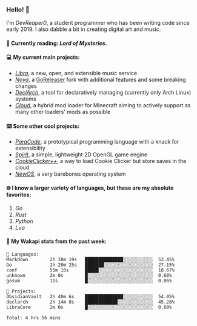 ### Hello! 👋

I'm _DevReaper0_, a student programmer who has been writing code since early 2019. I also dabble a bit in creating digital art and music.

#### 📖 Currently reading: *Lord of Mysteries*.

#### 💻 My current main projects:

-   _[Libra](https://github.com/LibraMusic)_, a new, open, and extensible music service
-   _[Nova](https://github.com/LibraMusic/Nova)_, a [GoReleaser](https://github.com/goreleaser/goreleaser) fork with additional features and some breaking changes
-   _[DeclArch](https://github.com/DevReaper0/declarch)_, a tool for declaratively managing (currently only Arch Linux) systems
-   _[Cloud](https://github.com/CloudLoaderMC/CloudLoader)_, a hybrid mod loader for Minecraft aiming to actively support as many other loaders' mods as possible

#### ⌨️ Some other cool projects:

-   _[ParaCode](https://github.com/ParaCodeLang/ParaCode)_, a prototypical programming language with a knack for extensibility
-   _[Spirit](https://gitlab.com/DevReaper0/SpiritEngine)_, a simple, lightweight 2D OpenGL game engine
-   _[CookieClicker++](https://github.com/DevReaper0/CookieClickerPlusPlus)_, a way to load Cookie Clicker but store saves in the cloud
-   _[NewOS](https://github.com/DevReaper0/NewOS)_, a very barebones operating system

#### 🌐 I know a larger variety of languages, but these are my absolute favorites:

1. _Go_
2. _Rust_
3. _Python_
4. _Lua_

#### 📡 My Wakapi stats from the past week:

```text
💾 Languages:
Markdown        2h 38m 19s   ██████████████░░░░░░░░░░░  53.45%
Go              1h 20m 25s   ███████░░░░░░░░░░░░░░░░░░  27.15%
conf            55m 18s      █████░░░░░░░░░░░░░░░░░░░░  18.67%
unknown         2m 0s        █░░░░░░░░░░░░░░░░░░░░░░░░  0.68%
gosum           11s          █░░░░░░░░░░░░░░░░░░░░░░░░  0.06%

💼 Projects:
ObsidianVault   2h 40m 6s    ██████████████░░░░░░░░░░░  54.05%
declarch        2h 14m 8s    ████████████░░░░░░░░░░░░░  45.28%
LibraCore       2m 0s        █░░░░░░░░░░░░░░░░░░░░░░░░  0.68%

Total: 4 hrs 56 mins
```
